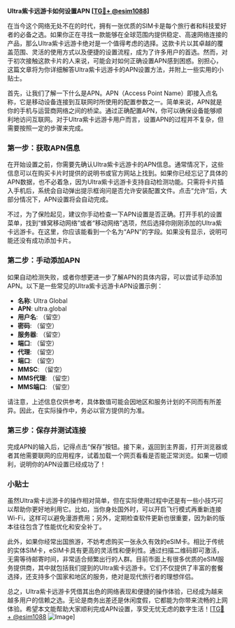 **Ultra紫卡远游卡如何设置APN [[TG💪+ @esim1088](https://t.me/s/esim1088)]**

在当今这个网络无处不在的时代，拥有一张优质的SIM卡是每个旅行者和科技爱好者的必备之选。如果你正在寻找一款能够在全球范围内提供稳定、高速网络连接的产品，那么Ultra紫卡远游卡绝对是一个值得考虑的选择。这款卡片以其卓越的覆盖范围、灵活的使用方式以及便捷的设置流程，成为了许多用户的首选。然而，对于初次接触这款卡片的人来说，可能会对如何正确设置APN感到困惑。别担心，这篇文章将为你详细解答Ultra紫卡远游卡的APN设置方法，并附上一些实用的小贴士。

首先，让我们了解一下什么是APN。APN（Access Point Name）即接入点名称，它是移动设备连接到互联网时所使用的配置参数之一。简单来说，APN就是你的手机与运营商网络之间的桥梁。通过正确配置APN，你可以确保设备能够顺利地访问互联网。对于Ultra紫卡远游卡用户而言，设置APN的过程并不复杂，但需要按照一定的步骤来完成。

### 第一步：获取APN信息

在开始设置之前，你需要先确认Ultra紫卡远游卡的APN信息。通常情况下，这些信息可以在购买卡片时提供的说明书或官方网站上找到。如果你已经忘记了具体的APN数据，也不必着急，因为Ultra紫卡远游卡支持自动检测功能。只需将卡片插入手机后，系统会自动弹出提示框询问是否允许安装配置文件。点击“允许”后，大部分情况下，APN设置将会自动完成。

不过，为了保险起见，建议你手动检查一下APN设置是否正确。打开手机的设置菜单，找到“蜂窝移动网络”或者“移动网络”选项，然后选择你刚刚添加的Ultra紫卡远游卡。在这里，你应该能看到一个名为“APN”的字段。如果没有显示，说明可能还没有成功添加卡片。

### 第二步：手动添加APN

如果自动检测失败，或者你想更进一步了解APN的具体内容，可以尝试手动添加APN。以下是一些常见的Ultra紫卡远游卡APN设置示例：

- **名称**: Ultra Global
- **APN**: ultra.global
- **用户名**: （留空）
- **密码**: （留空）
- **服务器**: （留空）
- **端口**: （留空）
- **代理**: （留空）
- **端口**: （留空）
- **MMSC**: （留空）
- **MMS代理**: （留空）
- **MMS端口**: （留空）

请注意，上述信息仅供参考，具体数值可能会因地区和服务计划的不同而有所差异。因此，在实际操作中，务必以官方提供的为准。

### 第三步：保存并测试连接

完成APN的输入后，记得点击“保存”按钮。接下来，返回到主界面，打开浏览器或者其他需要联网的应用程序，试着加载一个网页看看是否能正常浏览。如果一切顺利，说明你的APN设置已经成功了！

### 小贴士

虽然Ultra紫卡远游卡的操作相对简单，但在实际使用过程中还是有一些小技巧可以帮助你更好地利用它。比如，当你身处国外时，可以开启飞行模式再重新连接Wi-Fi，这样可以避免漫游费用；另外，定期检查软件更新也很重要，因为新的版本往往包含了性能优化和安全补丁。

此外，如果你经常出国旅游，不妨考虑购买一张永久有效的eSIM卡。相比于传统的实体SIM卡，eSIM卡具有更高的灵活性和便利性。通过扫描二维码即可激活，无需等待邮寄时间，非常适合频繁出行的人群。目前市面上有很多优质的eSIM服务提供商，其中就包括我们提到的Ultra紫卡远游卡。它们不仅提供了丰富的套餐选择，还支持多个国家和地区的服务，绝对是现代旅行者的理想伴侣。

总之，Ultra紫卡远游卡凭借其出色的网络表现和便捷的操作体验，已经成为越来越多用户的信赖之选。无论是商务出差还是休闲度假，它都能为你带来流畅的上网体验。希望本文能帮助大家顺利完成APN设置，享受无忧无虑的数字生活！[[TG💪+ @esim1088](https://t.me/s/esim1088) ![Image](https://i.postimg.cc/4NQfJmqS/Snipaste-2025-05-13-00-14-12.png)]